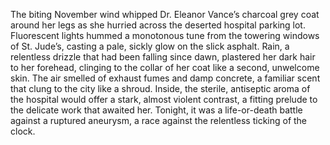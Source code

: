 The biting November wind whipped Dr. Eleanor Vance’s charcoal grey coat around her legs as she hurried across the deserted hospital parking lot.  Fluorescent lights hummed a monotonous tune from the towering windows of St. Jude’s, casting a pale, sickly glow on the slick asphalt.  Rain, a relentless drizzle that had been falling since dawn, plastered her dark hair to her forehead, clinging to the collar of her coat like a second, unwelcome skin.  The air smelled of exhaust fumes and damp concrete, a familiar scent that clung to the city like a shroud.  Inside, the sterile, antiseptic aroma of the hospital would offer a stark, almost violent contrast, a fitting prelude to the delicate work that awaited her. Tonight, it was a life-or-death battle against a ruptured aneurysm, a race against the relentless ticking of the clock.
